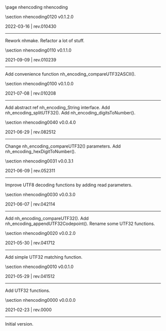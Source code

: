 \page nhencoding nhencoding

<div style="max-width:700px;">

\section nhencoding0120 v0.1.2.0

2022-03-16 | rev.010430

 ---

 Rework nhmake. Refactor a lot of stuff.



\section nhencoding0110 v0.1.1.0

2021-09-09 | rev.010239

 ---

 Add convenience function nh_encoding_compareUTF32ASCII().



\section nhencoding0100 v0.1.0.0

2021-07-08 | rev.010208

 ---

 Add abstract ref nh_encoding_String interface. Add nh_encoding_splitUTF32(). Add nh_encoding_digitsToNumber().



\section nhencoding0040 v0.0.4.0

2021-06-29 | rev.082512

 ---

 Change nh_encoding_compareUTF32() parameters. Add nh_encoding_hexDigitToNumber().



\section nhencoding0031 v0.0.3.1

2021-06-09 | rev.052311

 ---

 Improve UTF8 decoding functions by adding read parameters.



\section nhencoding0030 v0.0.3.0

2021-06-07 | rev.042114

 ---

 Add nh_encoding_compareUTF32(). Add nh_encoding_appendUTF32Codepoint(). Rename some UTF32 functions.



\section nhencoding0020 v0.0.2.0

2021-05-30 | rev.041712

 ---

 Add simple UTF32 matching function.



\section nhencoding0010 v0.0.1.0

2021-05-29 | rev.041512

 ---

 Add UTF32 functions.



\section nhencoding0000 v0.0.0.0

2021-02-23 | rev.0000

 ---

 Initial version.



</div>